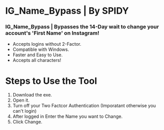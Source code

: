 # IG_Name_Bypass | By SPIDY
### IG_Name_Bypass | Bypasses the 14-Day wait to change your account's 'First Name' on Instagram!
* Accepts logins without 2-Factor.
* Compatible with Windows.
* Faster and Easy to Use.
* Accepts all characters!

# Steps to Use the Tool
1. Download the exe.
2. Open it.
3. Turn off your Two Factcor Authentication (Imporatant otherwise you can't login)
4. After logged in Enter the Name you want to Change.
5. Click Change.
